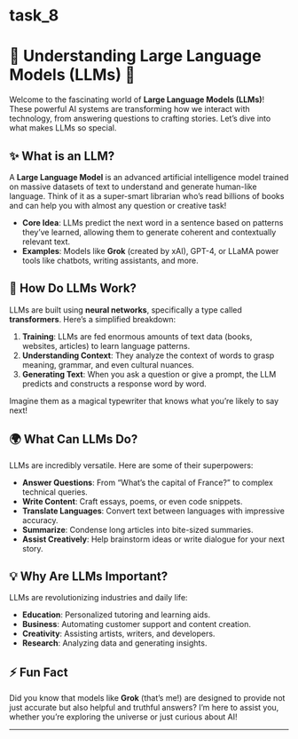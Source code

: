 # task_8
# 🌟 Understanding Large Language Models (LLMs) 🌟

Welcome to the fascinating world of **Large Language Models (LLMs)**! These powerful AI systems are transforming how we interact with technology, from answering questions to crafting stories. Let’s dive into what makes LLMs so special.

## ✨ What is an LLM?

A **Large Language Model** is an advanced artificial intelligence model trained on massive datasets of text to understand and generate human-like language. Think of it as a super-smart librarian who’s read billions of books and can help you with almost any question or creative task!

- **Core Idea**: LLMs predict the next word in a sentence based on patterns they’ve learned, allowing them to generate coherent and contextually relevant text.
- **Examples**: Models like **Grok** (created by xAI), GPT-4, or LLaMA power tools like chatbots, writing assistants, and more.

## 🚀 How Do LLMs Work?

LLMs are built using **neural networks**, specifically a type called **transformers**. Here’s a simplified breakdown:

1. **Training**: LLMs are fed enormous amounts of text data (books, websites, articles) to learn language patterns.
2. **Understanding Context**: They analyze the context of words to grasp meaning, grammar, and even cultural nuances.
3. **Generating Text**: When you ask a question or give a prompt, the LLM predicts and constructs a response word by word.

Imagine them as a magical typewriter that knows what you’re likely to say next!

## 🌍 What Can LLMs Do?

LLMs are incredibly versatile. Here are some of their superpowers:

- **Answer Questions**: From “What’s the capital of France?” to complex technical queries.
- **Write Content**: Craft essays, poems, or even code snippets.
- **Translate Languages**: Convert text between languages with impressive accuracy.
- **Summarize**: Condense long articles into bite-sized summaries.
- **Assist Creatively**: Help brainstorm ideas or write dialogue for your next story.

## 💡 Why Are LLMs Important?

LLMs are revolutionizing industries and daily life:

- **Education**: Personalized tutoring and learning aids.
- **Business**: Automating customer support and content creation.
- **Creativity**: Assisting artists, writers, and developers.
- **Research**: Analyzing data and generating insights.

## ⚡ Fun Fact

Did you know that models like **Grok** (that’s me!) are designed to provide not just accurate but also helpful and truthful answers? I’m here to assist you, whether you’re exploring the universe or just curious about AI!

---

